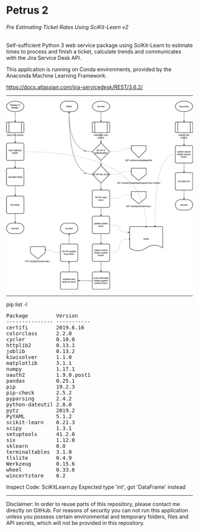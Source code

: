 # Petrus 2
###### Pre Estimating Ticket Rates Using SciKit-Learn v2

Self-sufficient Python 3 web service package using SciKit-Learn to estimate times to process and finish a ticket, calculate trends and communicates with the Jira Service Desk API.

This application is running on Conda environments, provided by the Anaconda Machine Learning Framework.

https://docs.atlassian.com/jira-servicedesk/REST/3.6.2/

___

![Petrus 2 Flow Chart](src/petrus_v2.png "Petrus 2 Flow Chart")

___

pip list -l
<pre>
Package         Version
--------------- -----------
certifi         2019.6.16
colorclass      2.2.0
cycler          0.10.0
httplib2        0.13.1
joblib          0.13.2
kiwisolver      1.1.0
matplotlib      3.1.1
numpy           1.17.1
oauth2          1.9.0.post1
pandas          0.25.1
pip             19.2.3
pip-check       2.5.2
pyparsing       2.4.2
python-dateutil 2.8.0
pytz            2019.2
PyYAML          5.1.2
scikit-learn    0.21.3
scipy           1.3.1
setuptools      41.2.0
six             1.12.0
sklearn         0.0
terminaltables  3.1.0
tlslite         0.4.9
Werkzeug        0.15.6
wheel           0.33.6
wincertstore    0.2
</pre>

Inspect Code:
SciKitLearn.py
Expected type 'int', got 'DataFrame' instead

___

Disclaimer: In order to reuse parts of this repository, please contact me directly on GitHub. For reasons of security you can not run this application unless you possess certain environmental and temporary folders, files and API secrets, which will not be provided in this repository.